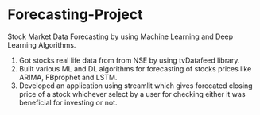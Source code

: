 # Forecasting-Project
Stock Market Data Forecasting by using Machine Learning and Deep Learning Algorithms.
1. Got stocks real life data from from NSE by using tvDatafeed library.
2. Built various ML and DL algorithms for forecasting of stocks prices like ARIMA, FBprophet and LSTM.
3. Developed an application using streamlit which gives forecated closing price of a stock whichever select by a user for checking either it was beneficial for investing or not.
